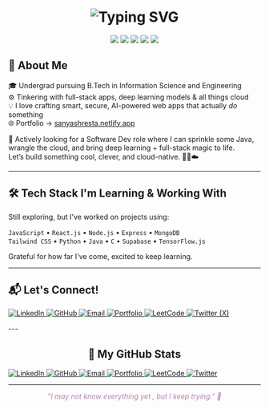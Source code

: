<h1 align="center">
  <img src="https://readme-typing-svg.demolab.com?font=Pacifico&size=30&duration=2500&pause=1000&color=FF6B8B&center=true&vCenter=true&width=435&lines=Hello%2C+I'm+Sanya+Shresta+%F0%9F%8C%9F" alt="Typing SVG" />
</h1>

<p align="center">

  <img src="https://img.shields.io/badge/Loves-AI%20%26%20DL-f9d5e5?style=flat-square&logo=brain&logoColor=white&labelColor=eed3d9" />
  <img src="https://img.shields.io/badge/Cloud-First%20Mindset-cfe8f9?style=flat-square&logo=cloud&logoColor=white&labelColor=bcd4e6" />
  <img src="https://img.shields.io/badge/Made%20with-TensorFlow.js-fbeec1?style=flat-square&logo=tensorflow&logoColor=white&labelColor=f9e79f" />
  <img src="https://img.shields.io/badge/DB-Supabase-d8f3dc?style=flat-square&logo=supabase&logoColor=white&labelColor=95d5b2" />
  <img src="https://img.shields.io/badge/Style-Vibe%20Check%20Passed-f3d1f4?style=flat-square&logo=sparkles&logoColor=white&labelColor=e4bad4" />
</p>


## 💫 About Me

🎓 Undergrad pursuing B.Tech in Information Science and Engineering<br>
⚙️ Tinkering with full-stack apps, deep learning models & all things cloud  
💡 I love crafting smart, secure, AI-powered web apps that actually *do* something  
🌐 Portfolio → [sanyashresta.netlify.app](https://sanyashresta.netlify.app)

🚀 Actively looking for a Software Dev role where I can sprinkle some Java, wrangle the cloud, and bring deep learning + full-stack magic to life.  
Let’s build something cool, clever, and cloud-native. 👩‍💻☁️

---

## 🛠️ Tech Stack I'm Learning & Working With

Still exploring, but I've worked on projects using:  

`JavaScript` • `React.js` • `Node.js` • `Express` • `MongoDB`  
`Tailwind CSS` • `Python` • `Java` • `C` • `Supabase` • `TensorFlow.js`  

Grateful for how far I've come, excited to keep learning.

---

## 📬 Let's Connect!
<p align="left">
  <a href="https://www.linkedin.com/in/sanya-shresta-jathanna" target="_blank">
    <img src="https://img.shields.io/badge/LinkedIn-0077B5?style=for-the-badge&logo=linkedin&labelColor=AEC6CF&logoColor=white&color=AEC6CF" alt="LinkedIn"/>
  </a>
  <a href="https://github.com/SanyaShresta25" target="_blank">
    <img src="https://img.shields.io/badge/GitHub-181717?style=for-the-badge&logo=github&labelColor=CFCFC4&logoColor=000000&color=CFCFC4" alt="GitHub"/>
  </a>
  <a href="mailto:shrestasanya@gmail.com" target="_blank">
    <img src="https://img.shields.io/badge/Email-D14836?style=for-the-badge&logo=gmail&labelColor=FFD1DC&logoColor=D14836&color=FFD1DC" alt="Email"/>
  </a>
  <a href="https://sanyashresta.netlify.app" target="_blank">
    <img src="https://img.shields.io/badge/Portfolio-000000?style=for-the-badge&logo=vercel&labelColor=E0BBE4&logoColor=000000&color=E0BBE4" alt="Portfolio"/>
  </a>
  <a href="https://leetcode.com/u/SanyaShresta/" target="_blank">
    <img src="https://img.shields.io/badge/LeetCode-000000?style=for-the-badge&logo=leetcode&labelColor=FFFACD&logoColor=000000&color=FFFACD" alt="LeetCode"/>
  </a>
  <a href="https://x.com/sanya_shresta" target="_blank">
    <img src="https://img.shields.io/badge/Twitter-000000?style=for-the-badge&logo=twitter&labelColor=B2F2BB&logoColor=000000&color=B2F2BB" alt="Twitter (X)"/>
  </a>
</p>
---
<h2 align="center">🌸 My GitHub Stats</h2>
<p align="left">
  <a href="https://www.linkedin.com/in/sanya-shresta-jathanna" target="_blank">
    <img src="https://img.shields.io/badge/LinkedIn-%20-AEC6CF?style=flat-square&color=AEC6CF" alt="LinkedIn"/>
  </a>
  <a href="https://github.com/SanyaShresta25" target="_blank">
    <img src="https://img.shields.io/badge/GitHub-%20-CFCFC4?style=flat-square&color=CFCFC4" alt="GitHub"/>
  </a>
  <a href="mailto:shrestasanya@gmail.com" target="_blank">
    <img src="https://img.shields.io/badge/Email-%20-FFD1DC?style=flat-square&color=FFD1DC" alt="Email"/>
  </a>
  <a href="https://sanyashresta.netlify.app" target="_blank">
    <img src="https://img.shields.io/badge/Portfolio-%20-E0BBE4?style=flat-square&color=E0BBE4" alt="Portfolio"/>
  </a>
  <a href="https://leetcode.com/u/SanyaShresta/" target="_blank">
    <img src="https://img.shields.io/badge/LeetCode-%20-FFFACD?style=flat-square&color=FFFACD" alt="LeetCode"/>
  </a>
  <a href="https://x.com/sanya_shresta" target="_blank">
    <img src="https://img.shields.io/badge/Twitter-%20-B2F2BB?style=flat-square&color=B2F2BB" alt="Twitter"/>
  </a>
</p>

---

<p align="center" style="font-style: italic; color: #b183ac;">
  "I may not know everything yet , but I keep trying." 🌷
</p>
